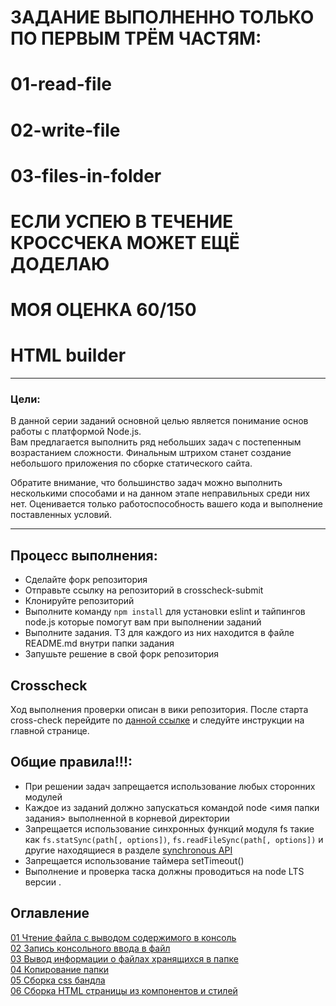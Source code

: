 # ЗАДАНИЕ ВЫПОЛНЕННО ТОЛЬКО ПО ПЕРВЫМ ТРЁМ ЧАСТЯМ:
# 01-read-file
# 02-write-file
# 03-files-in-folder
# ЕСЛИ УСПЕЮ В ТЕЧЕНИЕ КРОССЧЕКА МОЖЕТ ЕЩЁ ДОДЕЛАЮ
# МОЯ ОЦЕНКА 60/150


# HTML builder
---

### Цели:

В данной серии заданий основной целью является понимание основ работы с платформой Node.js.  
Вам предлагается выполнить ряд небольших задач с постепенным возрастанием сложности. Финальным штрихом станет создание небольшого приложения по сборке статического сайта.

Обратите внимание, что большинство задач можно выполнить несколькими способами и на данном этапе неправильных среди них нет. Оценивается только работоспособность вашего кода и выполнение поставленных условий. 

---

## Процесс выполнения:
- Сделайте форк репозитория
- Отправьте ссылку на репозиторий в crosscheck-submit
- Клонируйте репозиторий
- Выполните команду ```npm install``` для установки eslint и тайпингов node.js которые помогут вам при выполнении заданий
- Выполните задания. ТЗ для каждого из них находится в файле README.md внутри папки задания
- Запушьте решение в свой форк репозитория

## Crosscheck
 
Ход выполнения проверки описан в вики репозитория. После старта cross-check перейдите по [данной ссылке](https://github.com/EvgeniiMal/HTML-builder/wiki/HTML-builder-crosscheck) и следуйте инструкции на главной странице. 

## Общие правила!!!:

- При решении задач запрещается использование любых сторонних модулей
- Каждое из заданий должно запускаться командой node <имя папки задания> выполненной в корневой директории
- Запрещается использование синхронных функций модуля fs такие как ```fs.statSync(path[, options])```, 
```fs.readFileSync(path[, options])``` и другие находящиеся в разделе [synchronous API](https://nodejs.org/api/fs.html#fs_synchronous_api)
- Запрещается использование таймера setTimeout()
- Выполнение и проверка таска должны проводиться на node LTS версии . 

## Оглавление
[01 Чтение файла с выводом содержимого в консоль](https://github.com/EvgeniiMal/HTML-builder/tree/main/01-read-file)  
[02 Запись консольного ввода в файл](https://github.com/EvgeniiMal/HTML-builder/blob/main/02-write-file)  
[03 Вывод информации о файлаx хранящихся в папке](https://github.com/EvgeniiMal/HTML-builder/blob/main/03-files-in-folder)  
[04 Копирование папки](https://github.com/EvgeniiMal/HTML-builder/tree/main/04-copy-directory)  
[05 Сборка css бандла](https://github.com/EvgeniiMal/HTML-builder/blob/main/05-merge-styles)  
[06 Сборка HTML страницы из компонентов и стилей](https://github.com/EvgeniiMal/HTML-builder/tree/main/06-build-page)  
